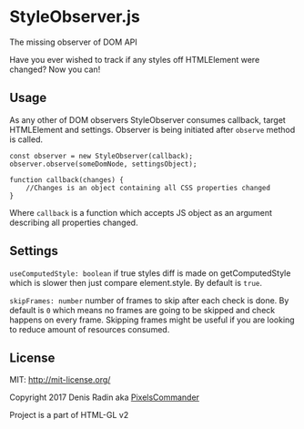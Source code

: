 # StyleObserver.js
The missing observer of DOM API

Have you ever wished to track if any styles off HTMLElement were changed? Now you can!

## Usage
As any other of DOM observers StyleObserver consumes callback, target HTMLElement and settings. Observer is being initiated after `observe` method is called. 
```
const observer = new StyleObserver(callback);
observer.observe(someDomNode, settingsObject);

function callback(changes) {
    //Changes is an object containing all CSS properties changed
}
```

Where `callback` is a function which accepts JS object as an argument describing all properties changed.

## Settings
`useComputedStyle: boolean` if true styles diff is made on getComputedStyle which is slower then just compare element.style. By default is `true`.

`skipFrames: number` number of frames to skip after each check is done. By default is `0` which means no frames are going to be skipped and check happens on every frame. Skipping frames might be useful if you are looking to reduce amount of resources consumed. 
 
## License

MIT: http://mit-license.org/

Copyright 2017 Denis Radin aka [PixelsCommander](http://pixelscommander.com)

Project is a part of HTML-GL v2